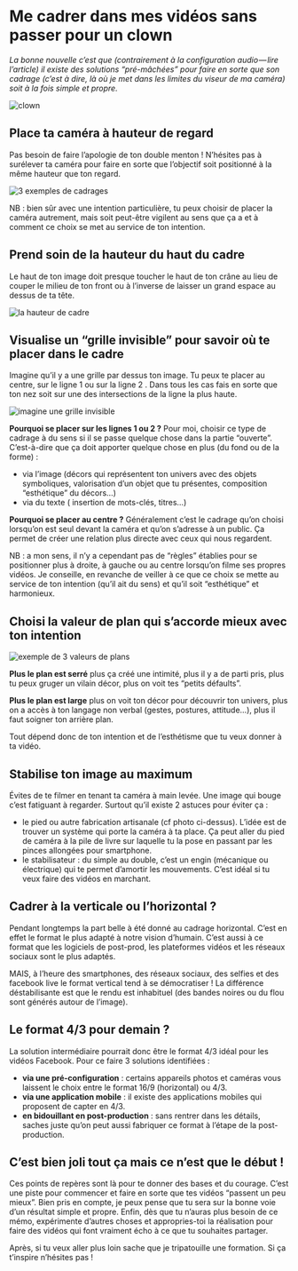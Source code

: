 # Me cadrer dans mes vidéos sans passer pour un clown

*La bonne nouvelle c’est que (contrairement à la configuration audio — lire l’article) il existe des solutions “pré-mâchées” pour faire en sorte que son cadrage (c’est à dire, là où je met dans les limites du viseur de ma caméra) soit à la fois simple et propre.*

![clown](https://github.com/Julia-barbelane/reflexions/blob/master/photos/me-cadrer-dans-mes-videos-sans-passer-pour-un-clown/clown.jpeg)

## Place ta caméra à hauteur de regard
Pas besoin de faire l’apologie de ton double menton ! N’hésites pas à surélever ta caméra pour faire en sorte que l’objectif soit positionné à la même hauteur que ton regard.  

![3 exemples de cadrages](https://github.com/Julia-barbelane/reflexions/blob/master/photos/me-cadrer-dans-mes-videos-sans-passer-pour-un-clown/a-hauteur-de-regard.png)

NB : bien sûr avec une intention particulière, tu peux choisir de placer la caméra autrement, mais soit peut-être vigilent au sens que ça a et à comment ce choix se met au service de ton intention.  

## Prend soin de la hauteur du haut du cadre
Le haut de ton image doit presque toucher le haut de ton crâne au lieu de couper le milieu de ton front ou à l’inverse de laisser un grand espace au dessus de ta tête.  

![la hauteur de cadre](https://github.com/Julia-barbelane/reflexions/blob/master/photos/me-cadrer-dans-mes-videos-sans-passer-pour-un-clown/hauteur-de-cadre.png)

## Visualise un “grille invisible” pour savoir où te placer dans le cadre
Imagine qu’il y a une grille par dessus ton image. Tu peux te placer au centre, sur le ligne 1 ou sur la ligne 2 . Dans tous les cas fais en sorte que ton nez soit sur une des intersections de la ligne la plus haute.  

![imagine une grille invisible](https://github.com/Julia-barbelane/reflexions/blob/master/photos/me-cadrer-dans-mes-videos-sans-passer-pour-un-clown/la-grille-invisible.png)

**Pourquoi se placer sur les lignes 1 ou 2 ?**
Pour moi, choisir ce type de cadrage à du sens si il se passe quelque chose dans la partie “ouverte”. C’est-à-dire que ça doit apporter quelque chose en plus (du fond ou de la forme) :
- via l’image (décors qui représentent ton univers avec des objets symboliques, valorisation d’un objet que tu présentes, composition “esthétique” du décors…)
- via du texte ( insertion de mots-clés, titres…)

**Pourquoi se placer au centre ?**
Généralement c’est le cadrage qu’on choisi lorsqu’on est seul devant la caméra et qu’on s’adresse à un public. Ça permet de créer une relation plus directe avec ceux qui nous regardent.  

NB : a mon sens, il n’y a cependant pas de “règles” établies pour se positionner plus à droite, à gauche ou au centre lorsqu’on filme ses propres vidéos. Je conseille, en revanche de veiller à ce que ce choix se mette au service de ton intention (qu’il ait du sens) et qu’il soit “esthétique” et harmonieux.

## Choisi la valeur de plan qui s’accorde mieux avec ton intention

![exemple de 3 valeurs de plans](https://github.com/Julia-barbelane/reflexions/blob/master/photos/me-cadrer-dans-mes-videos-sans-passer-pour-un-clown/valeurs-de-plans.png)

**Plus le plan est serré** plus ça créé une intimité, plus il y a de parti pris, plus tu peux gruger un vilain décor, plus on voit tes “petits défaults”.  

**Plus le plan est large** plus on voit ton décor pour découvrir ton univers, plus on a accès à ton langage non verbal (gestes, postures, attitude…), plus il faut soigner ton arrière plan.  

Tout dépend donc de ton intention et de l’esthétisme que tu veux donner à ta vidéo.

## Stabilise ton image au maximum
Évites de te filmer en tenant ta caméra à main levée. Une image qui bouge c’est fatiguant à regarder. Surtout qu’il existe 2 astuces pour éviter ça :
- le pied ou autre fabrication artisanale (cf photo ci-dessus). L’idée est de trouver un système qui porte la caméra à ta place. Ça peut aller du pied de caméra à la pile de livre sur laquelle tu la pose en passant par les pinces allongées pour smartphone.
- le stabilisateur : du simple au double, c’est un engin (mécanique ou électrique) qui te permet d’amortir les mouvements. C’est idéal si tu veux faire des vidéos en marchant.

## Cadrer à la verticale ou l’horizontal ?
Pendant longtemps la part belle à été donné au cadrage horizontal. C’est en effet le format le plus adapté à notre vision d’humain. C’est aussi à ce format que les logiciels de post-prod, les plateformes vidéos et les réseaux sociaux sont le plus adaptés.  

MAIS, à l’heure des smartphones, des réseaux sociaux, des selfies et des facebook live le format vertical tend à se démocratiser ! La différence déstabilisante est que le rendu est inhabituel (des bandes noires ou du flou sont générés autour de l’image).  

## Le format 4/3 pour demain ?
La solution intermédiaire pourrait donc être le format 4/3 idéal pour les vidéos Facebook. Pour ce faire 3 solutions identifiées :
- **via une pré-configuration** : certains appareils photos et caméras vous laissent le choix entre le format 16/9 (horizontal) ou 4/3.
- **via une application mobile** : il existe des applications mobiles qui proposent de capter en 4/3.
- **en bidouillant en post-production** : sans rentrer dans les détails, saches juste qu’on peut aussi fabriquer ce format à l’étape de la post-production.

## C’est bien joli tout ça mais ce n’est que le début !
Ces points de repères sont là pour te donner des bases et du courage. C’est une piste pour commencer et faire en sorte que tes vidéos “passent un peu mieux”. Bien pris en compte, je peux pense que tu sera sur la bonne voie d’un résultat simple et propre.
Enfin, dès que tu n’auras plus besoin de ce mémo, expérimente d’autres choses et appropries-toi la réalisation pour faire des vidéos qui font vraiment écho à ce que tu souhaites partager.  

Après, si tu veux aller plus loin sache que je tripatouille une formation. Si ça t’inspire n’hésites pas !
